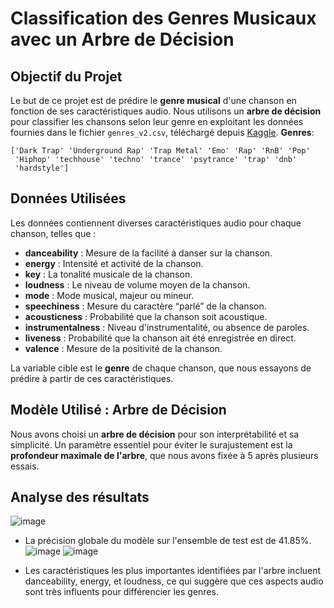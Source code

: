 # Classification des Genres Musicaux avec un Arbre de Décision

## Objectif du Projet
Le but de ce projet est de prédire le **genre musical** d'une chanson en fonction de ses caractéristiques audio. Nous utilisons un **arbre de décision** pour classifier les chansons selon leur genre en exploitant les données fournies dans le fichier `genres_v2.csv`, téléchargé depuis [Kaggle](https://www.kaggle.com/datasets/mrmorj/dataset-of-songs-in-spotify/data).
**Genres**:

```
['Dark Trap' 'Underground Rap' 'Trap Metal' 'Emo' 'Rap' 'RnB' 'Pop'
 'Hiphop' 'techhouse' 'techno' 'trance' 'psytrance' 'trap' 'dnb'
 'hardstyle']
```

## Données Utilisées
Les données contiennent diverses caractéristiques audio pour chaque chanson, telles que :
- **danceability** : Mesure de la facilité à danser sur la chanson.
- **energy** : Intensité et activité de la chanson.
- **key** : La tonalité musicale de la chanson.
- **loudness** : Le niveau de volume moyen de la chanson.
- **mode** : Mode musical, majeur ou mineur.
- **speechiness** : Mesure du caractère “parlé” de la chanson.
- **acousticness** : Probabilité que la chanson soit acoustique.
- **instrumentalness** : Niveau d'instrumentalité, ou absence de paroles.
- **liveness** : Probabilité que la chanson ait été enregistrée en direct.
- **valence** : Mesure de la positivité de la chanson.

La variable cible est le **genre** de chaque chanson, que nous essayons de prédire à partir de ces caractéristiques.

## Modèle Utilisé : Arbre de Décision
Nous avons choisi un **arbre de décision** pour son interprétabilité et sa simplicité. Un paramètre essentiel pour éviter le surajustement est la **profondeur maximale de l'arbre**, que nous avons fixée à 5 après plusieurs essais.

## Analyse des résultats
![image](https://github.com/user-attachments/assets/3d90df89-3a06-457d-8b53-6937d4495cf4)

- La précision globale du modèle sur l'ensemble de test est de 41.85%.
![image](https://github.com/user-attachments/assets/3cabbd5b-ce98-4060-8c9c-2b66af9b7344)
![image](https://github.com/user-attachments/assets/bdf26ed7-cd87-4536-b6a0-b94f5ca11ff5)



- Les caractéristiques les plus importantes identifiées par l'arbre incluent danceability, energy, et loudness, ce qui suggère que ces aspects audio sont très influents pour différencier les genres.

